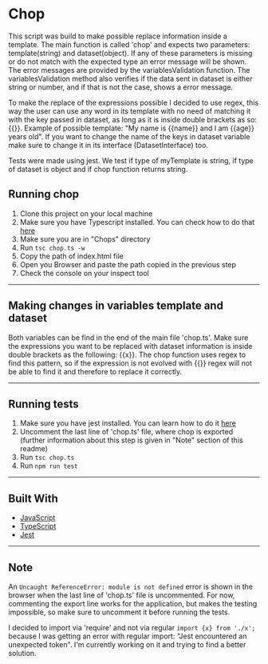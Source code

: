 # Chop

This script was build to make possible replace information inside a template. The main function is called 'chop' and expects two parameters: template(string) and dataset(object). If any of these parameters is missing or do not match with the expected type an error message will be shown. The error messages are provided by the variablesValidation function. The variablesValidation method also verifies if the data sent in dataset is either string or number, and if that is not the case, shows a error message.

To make the replace of the expressions possible I decided to use regex, this way the user can use any word in its template with no need of matching it with the key passed in dataset, as long as it is inside double brackets as so: {{}}. Example of possible template: "My name is {{name}} and I am {{age}} years old".
If you want to change the name of the keys in dataset variable make sure to change it in its interface (DatasetInterface) too.

Tests were made using jest. We test if type of myTemplate is string, if type of dataset is object and if chop function returns string.

## Running chop

1. Clone this project on your local machine
2. Make sure you have Typescript installed. You can check how to do that [here](https://www.typescriptlang.org/download)
3. Make sure you are in "Chops" directory
4. Run `tsc chop.ts -w`
5. Copy the path of index.html file
6. Open you Browser and paste the path copied in the previous step
7. Check the console on your inspect tool

----------------------------
## Making changes in variables template and dataset

Both variables can be find in the end of the main file 'chop.ts'. Make sure the expressions you want to be replaced with dataset information is inside double brackets as the following: {{x}}. The chop function uses regex to find this pattern, so if the expression is not evolved with {{}} regex will not be able to find it and therefore to replace it correctly.

----------------------------
## Running tests

1. Make sure you have jest installed. You can learn how to do it [here](https://jestjs.io/docs/getting-started#:~:text=Running%20from%20command%20line,a%20variety%20of%20useful%20options.&text=If%20you'd%20like%20to,the%20Jest%20CLI%20Options%20page.)
2. Uncomment the last line of 'chop.ts' file, where chop is exported (further information about this step is given in "Note" section of this readme)
3. Run `tsc chop.ts`
4. Run `npm run test`
----------------------------

## Built With

* [JavaScript](https://developer.mozilla.org/en-US/docs/Web/JavaScript)
* [TypeScript](https://www.typescriptlang.org/docs/handbook/typescript-in-5-minutes.html)
* [Jest](https://jestjs.io/docs/getting-started)
----------------------------

## Note
An `Uncaught ReferenceError: module is not defined` error is shown in the browser when the last line of 'chop.ts' file is uncommented. For now, commenting the export line works for the application, but makes the testing impossible, so make sure to uncomment it before running the tests. 

I decided to import via 'require' and not via regular `import {x} from './x';` because I was getting an error with regular import: "Jest encountered an unexpected token". I'm currently working on it and trying to find a better solution. 
